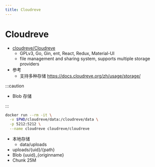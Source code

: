 ```yaml
---
title: Cloudreve
---
```


# Cloudreve

- [cloudreve/Cloudreve](https://github.com/cloudreve/Cloudreve)
  - GPLv3, Go, Gin, ent, React, Redux, Material-UI
  - file management and sharing system, supports multiple storage providers
- 参考
  - 支持多种存储 https://docs.cloudreve.org/zh/usage/storage/

:::caution

- Blob 存储

:::

```bash
docker run --rm -it \
  -v $PWD/cloudreve/data:/cloudreve/data \
  -p 5212:5212 \
  --name cloudreve cloudreve/cloudreve
```

- 本地存储
  - data/uploads
- uploads/{uid}/{path}
- Blob {uuid}_{originname}
- Chunk 25M
